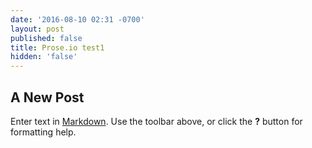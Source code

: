```yaml
---
date: '2016-08-10 02:31 -0700'
layout: post
published: false
title: Prose.io test1
hidden: 'false'
---
```

## A New Post

Enter text in [Markdown](http://daringfireball.net/projects/markdown/). Use the toolbar above, or click the **?** button for formatting help.
